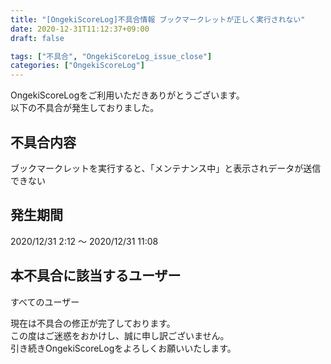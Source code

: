 ```yaml
---
title: "[OngekiScoreLog]不具合情報 ブックマークレットが正しく実行されない"
date: 2020-12-31T11:12:37+09:00
draft: false

tags: ["不具合", "OngekiScoreLog_issue_close"]
categories: ["OngekiScoreLog"]
---
```


OngekiScoreLogをご利用いただきありがとうございます。  
以下の不具合が発生しておりました。

<!--more-->

## 不具合内容

ブックマークレットを実行すると、「メンテナンス中」と表示されデータが送信できない

## 発生期間

2020/12/31 2:12 ～ 2020/12/31 11:08

## 本不具合に該当するユーザー

すべてのユーザー

現在は不具合の修正が完了しております。  
この度はご迷惑をおかけし、誠に申し訳ございません。  
引き続きOngekiScoreLogをよろしくお願いいたします。
